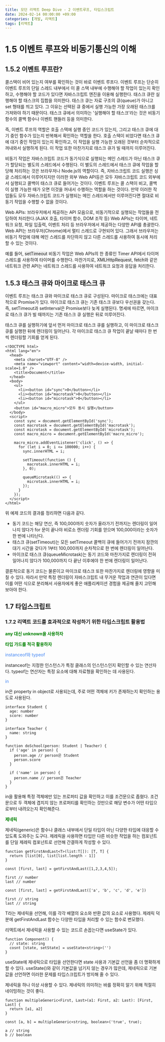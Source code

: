 ```yaml
---
title: 모던 리액트 Deep Dive - 2 이벤트루프, 타입스크립트
date: 2024-02-14 00:00:00 +09:00
categories: [개발, 리액트]
tags: [리액트]
---
```


# 1.5 이벤트 루프와 비동기통신의 이해

## 1.5.2 이벤트 루프란?

콜스택이 비어 있는지 여부를 확인하는 것이 바로 이벤트 루프다. 이벤트 루프는 단순히 이벤트 루프의 단일 스레드 내부에서 이 콜 스택 내부에 수행해야 할 작업이 있는지 확인하고, 수행해야 할 코드가 있다면 자바스크립트 엔진을 이용해 실행한다.
태스크 큐란 실행해야 할 태스크의 집합을 의미한다. 태스크 큐는 자료 구조의 큐(queue)가 아니고 set 형태를 띄고 있다. 그 이유는 선택된 큐 중에서 실행 가능한 가장 오래된 태스크를 가져와야 하기 때문이다. 태스크 큐에서 의미하는 '실행해야 할 태스크'라는 것은 비동기 함수의 콜백 함수나 이벤트 핸들러 등을 의미한다.

즉, 이벤트 루프의 역할은 호출 스택에 실행 중인 코드가 있는지, 그리고 태스크 큐에 대기 중인 함수가 있는지 반복해서 확인하는 역할을 한다. 호출 스택이 비었다면 태스크 큐에 대기 중인 작업이 있는지 확인하고, 이 작업을 실행 가능한 오래된 것부터 순차적으로 꺼내와서 실행하게 된다. 이 작업 또한 마찬가지로 태스크 큐가 빌 때까지 이루어진다.

비동기 작업은 자바스크립트 코드가 동기식으로 실행되는 메인 스레드가 아닌 태스크 큐가 할당되는 별도의 스레드에서 수행된다. 이 별도의 스레드에서 태스크 큐에 작업을 할당해 처리하는 것은 브라우저나 Node.js의 역할이다. 즉, 자바스크립트 코드 실행은 싱글 스레드에서 이루어지지만 이러한 외부 Web API등은 모두 자바스크립트 코드 외부에서 실행되고 콜백이 태스크 큐로 들어가는 것이다. 이벤트 루프는 콜 스택이 비고, 콜백이 실행 가능한 때가 오면 이것을 꺼내서 수행하는 역할을 하는 것이다. 만약 이러한 작업들도 모두 자바스크립트 코드가 실행되는 메인 스레드에서만 이루어진다면 절대로 비동기 작업을 수행할 수 없을 것이다.

Web APIs: 브라우저에서 제공하는 API 모음으로, 비동기적으로 실행되는 작업들을 전담하여 처리한다.(AJAX 호출, 타이머 함수, DOM 조작 등)
Web APIs는 타이머, 네트워크 요청, 파일 입출력, 이벤트 처리 등 브라우저에서 제공하는 다양한 API를 총괄한다. Web API는 브라우저(Chrome)에서 멀티 스레드로 구현되어 있다. 그래서 브라우저는 비동기 작업에 대해 메인 스레드를 차단하지 않고 다른 스레드를 사용하여 동시에 처리할 수 있는 것이다.

예를 들어, <span style='background-color:#f0f0f0'>setTimeout</span> 비동기 작업은 Web APIs의 한 종류인 Timer API에서 타이머 스레드를 사용하여 타이머를 수행한다. 마찬가지로, <span style='background-color:#f0f0f0'>XMLHttpRequest</span>, <span style='background-color:#f0f0f0'>fetch</span>와 같은 네트워크 관련 API는 네트워크 스레드를 사용하여 네트워크 요청과 응답을 처리한다.

## 1.5.3 태스크 큐와 마이크로 태스크 큐

이벤트 루프는 태스크 큐와 마이크로 태스크 큐로 구성된다. 마이크로 태스크에는 대표적으로 Promise가 있다. 마이크로 태스크 큐는 기존 태스크 큐보다 우선권을 갖는다. 즉, setTimeout과 setInterval은 Promise보다 늦게 실행된다. 명세에 따르면, 마이크로 태스크 큐가 빌 때까지는 기존 태스크 큐 실행은 뒤로 미루어진다.

태스크 큐를 실행하기에 앞서 먼저 마이크로 태스크 큐를 실행하고, 이 마이크로 태스크 큐를 실행한 뒤에 렌더링이 일어난다. 각 마이크로 태스크 큐 작업이 끝날 때마다 한 번씩 렌더링할 기회를 얻게 된다.

```
<!DOCTYPE html>
<html lang="en">
  <head>
    <meta charset="UTF-8" />
    <meta name="viewport" content="width=device-width, initial-scale=1.0" />
    <title>Document</title>
  </head>
  <body>
    <ul>
      <li><button id="sync">0</button></li>
      <li><button id="macrotask">0</button></li>
      <li><button id="microtask">0</button></li>
    </ul>
    <button id="macro_micro">모두 동시 실행</button>
  </body>
  <script>
    const sync = document.getElementById('sync');
    const macrotask = document.getElementById('macrotask');
    const microtask = document.getElementById('microtask');
    const macro_micro = document.getElementById('macro_micro');

    macro_micro.addEventListener('click', () => {
      for (let i = 0; i <= 100000; i++) {
        sync.innerHTML = i;

        setTimeout(function () {
          macrotask.innerHTML = i;
        }, 0);

        queueMicrotask(() => {
          microtask.innerHTML = i;
        });
      }
    });
  </script>
</html>
```

위 예제 코드의 결과를 정리하면 다음과 같다.

- 동기 코드는 해당 연산, 즉 100,000까지 숫자가 올라가기 전까지는 렌더링이 일어나지 않다가 for 문이 끝나야 비로소 렌더링 기회를 얻으며 100,000이라는 숫자가 한 번에 나타난다.
- 태스크 큐(setTimeout)는 모든 setTimeout 콜백이 큐에 들어가기 전까지 잠깐의 대기 시간을 갖다가 1부터 100,000까지 순차적으로 한 번에 렌더링이 일어난다.
- 마이크로 태스크 큐(queueMicrotask)는 동기 코드와 마찬가지로 렌더링이 전혀 일어나지 않다가 100,000까지 다 끝난 이후에야 한 번에 렌더링이 일어난다.

결론적으로 동기 코드는 물론이고 마이크로 태스크 또한 마찬가지로 렌더링에 영향을 미칠 수 있다. 따라서 만약 특정 렌더링이 자바스크립트 내 무거운 작업과 연관이 있다면 이를 어떤 식으로 분리해서 사용자에게 좋은 애플리케이션 경험을 제공해 줄지 고민해 보아야 한다.

## 1.7 타입스크립트

### 1.7.2 리액트 코드를 효과적으로 작성하기 위한 타입스크립트 활용법

<span style='color:#008000;font-weight:bold'>any 대신 unknown을 사용하자</span>

<span style='color:#008000;font-weight:bold'>타입 가드를 적극 활용하자</span>

<span style='color:#4285f4;'>instanceof와 typeof</span>

instanceof는 지정한 인스턴스가 특정 클래스의 인스턴스인지 확인할 수 있는 연산자다.
typeof는 연산자는 특정 요소에 대해 자료형을 확인하는 데 사용된다.

<span style='color:#4285f4;'>in</span>

in은 property in object로 사용되는데, 주로 어떤 객체에 키가 존재하는지 확인하는 용도로 사용된다.

```
interface Student {
  age: number
  score: number
}

interface Teacher {
  name: string
}

function doSchool(person: Student | Teacher) {
  if ('age' in person) {
    person.age // person은 Student
    person.score
  }

  if ('name' in person) {
    person.name // person은 Teacher
  }
}
```

in을 활용해 특정 객체에만 있는 프로퍼티 값을 확인하고 이를 조건문으로 좁혔다. 조건문으로 두 객체에 겹치지 않는 프로퍼티를 확인하는 것만으로 해당 변수가 어떤 타입으로부터 내려오는지 확인해준다.

<span style='color:#008000;font-weight:bold'>제네릭</span>

제네릭(generic)은 함수나 클래스 내부에서 단일 타입이 아닌 다양한 타입에 대응할 수 있도록 도와주는 도구다. 제레릭을 사용하면 타입만 다른 비슷한 작업을 하는 컴포넌트를 단일 제레릭 컴포넌트로 선언해 간결하게 작성할 수 있다.

```
function getFirstAndLast<T>(list:T[]): [T, T] {
  return [list[0], list[list.length - 1]]
}

const [first, last] = getFirstAndLast([1,2,3,4,5]);

first // number
last // number

const [first, last] = getFirstAndLast(['a', 'b', 'c', 'd', 'e'])

first // string
last // string
```

T라는 제네릭을 선언해, 이를 각각 배열의 요소와 반환 값의 요소로 사용했다. 제레릭 덕분에 getFirstAndLast 함수는 다양한 타입을 처리할 수 있는 함수로 변모했다.

리액트에서 제네릭을 사용할 수 있는 코드르 손꼽는다면 useState가 있다.

```
function Component() {
  // state: string
  cosnt [state, setState] = useState<string>('')
}
```

useState에 제네릭으로 타입을 선언한다면 state 사용과 기본값 선언을 좀 더 명확하게 할 수 있다. useState()와 같이 기본값을 넘기지 않는 경우가 많은데, 제네릭으로 기본값을 선언하면 이러한 문제를 타입스크립트가 방지해 줄 수 있다.

제네릭을 하나 이상 사용할 수 있다. 제네릭의 의미하는 바를 정확히 알기 위해 적절히 네이밍하는 것이 좋다.

```
function multipleGeneric<First, Last>(a1: First, a2: Last): [First, Last] {
  return [a1, a2]
}

const [a, b] = multipleGeneric<string, boolean>('true', true);

a // string
b // boolean
```
